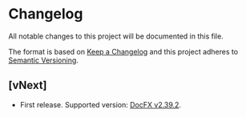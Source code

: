 # Changelog
All notable changes to this project will be documented in this file.

The format is based on [Keep a Changelog](http://keepachangelog.com/en/1.0.0/)
and this project adheres to [Semantic Versioning](http://semver.org/spec/v2.0.0.html).

## [vNext]
- First release. Supported version: [DocFX v2.39.2](https://github.com/dotnet/docfx/releases/tag/v2.39.2).
